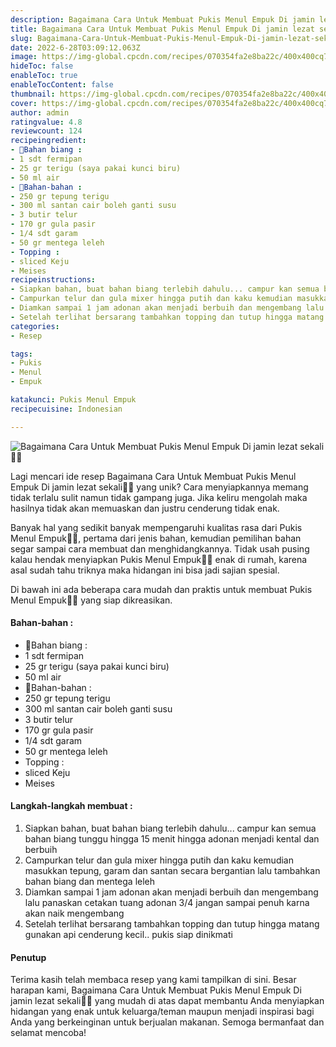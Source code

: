 ```yaml
---
description: Bagaimana Cara Untuk Membuat Pukis Menul Empuk Di jamin lezat sekali"
title: Bagaimana Cara Untuk Membuat Pukis Menul Empuk Di jamin lezat sekali
slug: Bagaimana-Cara-Untuk-Membuat-Pukis-Menul-Empuk-Di-jamin-lezat-sekali
date: 2022-6-28T03:09:12.063Z
image: https://img-global.cpcdn.com/recipes/070354fa2e8ba22c/400x400cq70/photo.jpg
hideToc: false
enableToc: true
enableTocContent: false
thumbnail: https://img-global.cpcdn.com/recipes/070354fa2e8ba22c/400x400cq70/photo.jpg
cover: https://img-global.cpcdn.com/recipes/070354fa2e8ba22c/400x400cq70/photo.jpg
author: admin
ratingvalue: 4.8
reviewcount: 124
recipeingredient:
- 🧉Bahan biang :
- 1 sdt fermipan
- 25 gr terigu (saya pakai kunci biru)
- 50 ml air
- 🧉Bahan-bahan :
- 250 gr tepung terigu
- 300 ml santan cair boleh ganti susu
- 3 butir telur
- 170 gr gula pasir
- 1/4 sdt garam
- 50 gr mentega leleh
- Topping :
- sliced Keju
- Meises
recipeinstructions:
- Siapkan bahan, buat bahan biang terlebih dahulu... campur kan semua bahan biang tunggu hingga 15 menit hingga adonan menjadi kental dan berbuih
- Campurkan telur dan gula mixer hingga putih dan kaku kemudian masukkan tepung, garam dan santan secara bergantian lalu tambahkan bahan biang dan mentega leleh
- Diamkan sampai 1 jam adonan akan menjadi berbuih dan mengembang lalu panaskan cetakan tuang adonan 3/4 jangan sampai penuh karna akan naik mengembang
- Setelah terlihat bersarang tambahkan topping dan tutup hingga matang gunakan api cenderung kecil.. pukis siap dinikmati
categories:
- Resep

tags:
- Pukis
- Menul
- Empuk

katakunci: Pukis Menul Empuk
recipecuisine: Indonesian

---
```


![Bagaimana Cara Untuk Membuat Pukis Menul Empuk Di jamin lezat sekali👩‍🍳](https://img-global.cpcdn.com/recipes/070354fa2e8ba22c/400x400cq70/photo.jpg)

Lagi mencari ide resep Bagaimana Cara Untuk Membuat Pukis Menul Empuk Di jamin lezat sekali👩‍🍳 yang unik? Cara menyiapkannya memang tidak terlalu sulit namun tidak gampang juga. Jika keliru mengolah maka hasilnya tidak akan memuaskan dan justru cenderung tidak enak.

Banyak hal yang sedikit banyak mempengaruhi kualitas rasa dari Pukis Menul Empuk👩‍🍳, pertama dari jenis bahan, kemudian pemilihan bahan segar sampai cara membuat dan menghidangkannya. Tidak usah pusing kalau hendak menyiapkan Pukis Menul Empuk👩‍🍳 enak di rumah, karena asal sudah tahu triknya maka hidangan ini bisa jadi sajian spesial.

Di bawah ini ada beberapa cara mudah dan praktis untuk membuat Pukis Menul Empuk👩‍🍳 yang siap dikreasikan.

<!--inarticleads1-->

#### Bahan-bahan :

- 🧉Bahan biang :
- 1 sdt fermipan
- 25 gr terigu (saya pakai kunci biru)
- 50 ml air
- 🧉Bahan-bahan :
- 250 gr tepung terigu
- 300 ml santan cair boleh ganti susu
- 3 butir telur
- 170 gr gula pasir
- 1/4 sdt garam
- 50 gr mentega leleh
- Topping :
- sliced Keju
- Meises

<!--inarticleads2-->

#### Langkah-langkah membuat :

1. Siapkan bahan, buat bahan biang terlebih dahulu... campur kan semua bahan biang tunggu hingga 15 menit hingga adonan menjadi kental dan berbuih
1. Campurkan telur dan gula mixer hingga putih dan kaku kemudian masukkan tepung, garam dan santan secara bergantian lalu tambahkan bahan biang dan mentega leleh
1. Diamkan sampai 1 jam adonan akan menjadi berbuih dan mengembang lalu panaskan cetakan tuang adonan 3/4 jangan sampai penuh karna akan naik mengembang
1. Setelah terlihat bersarang tambahkan topping dan tutup hingga matang gunakan api cenderung kecil.. pukis siap dinikmati

#### Penutup

Terima kasih telah membaca resep yang kami tampilkan di sini. Besar harapan kami, Bagaimana Cara Untuk Membuat Pukis Menul Empuk Di jamin lezat sekali👩‍🍳 yang mudah di atas dapat membantu Anda menyiapkan hidangan yang enak untuk keluarga/teman maupun menjadi inspirasi bagi Anda yang berkeinginan untuk berjualan makanan. Semoga bermanfaat dan selamat mencoba!